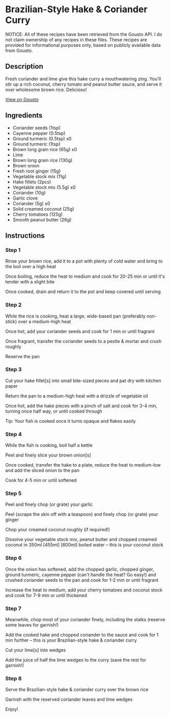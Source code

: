 # Brazilian-Style Hake & Coriander Curry

NOTICE: All of these recipes have been retrieved from the Gousto API. I do not claim ownership of any recipes in these files. These recipes are provided for informational purposes only, based on publicly available data from Gousto.

## Description

Fresh coriander and lime give this hake curry a mouthwatering zing. You'll stir up a rich coconut, cherry tomato and peanut butter sauce, and serve it over wholesome brown rice. Delicioso!

[View on Gousto](https://www.gousto.co.uk/recipes/cookbook/brazilian-style-hake-coriander-curry)

## Ingredients

- Coriander seeds (1tsp)
- Cayenne pepper (0.5tsp)
- Ground turmeric (0.5tsp) x0
- Ground turmeric (1tsp)
- Brown long grain rice (65g) x0
- Lime
- Brown long grain rice (130g)
- Brown onion
- Fresh root ginger (15g)
- Vegetable stock mix (11g)
- Hake fillets (2pcs)
- Vegetable stock mix (5.5g) x0
- Coriander (10g)
- Garlic clove
- Coriander (5g) x0
- Solid creamed coconut (25g)
- Cherry tomatoes (125g)
- Smooth peanut butter (26g)

## Instructions


### Step 1

Rinse your brown rice, add it to a pot with plenty of cold water and bring to the boil over a high heat

Once boiling, reduce the heat to medium and cook for 20-25 min or until it's tender with a slight bite

Once cooked, drain and return it to the pot and keep covered until serving


### Step 2

While the rice is cooking, heat a large, wide-based pan (preferably non-stick) over a medium-high heat

Once hot, add your coriander seeds and cook for 1 min or until fragrant

Once fragrant, transfer the coriander seeds to a pestle & mortar and crush roughly

Reserve the pan


### Step 3

Cut your hake fillet[s] into small bite-sized pieces and pat dry with kitchen paper

Return the pan to a medium-high heat with a drizzle of vegetable oil

Once hot, add the hake pieces with a pinch of salt and cook for 3-4 min, turning once half way, or until cooked through

Tip: Your fish is cooked once it turns opaque and flakes easily


### Step 4

While the fish is cooking, boil half a kettle

Peel and finely slice your brown onion[s]

Once cooked, transfer the hake to a plate, reduce the heat to medium-low and add the sliced onion to the pan

Cook for 4-5 min or until softened


### Step 5

Peel and finely chop (or grate) your garlic

Peel (scrape the skin off with a teaspoon) and finely chop (or grate) your ginger

Chop your creamed coconut roughly (if required!)

Dissolve your vegetable stock mix, peanut butter and chopped creamed coconut in 350ml <span class="text-purple">[455ml]</span> <span class="text-danger">[600ml]</span> boiled water – this is your coconut stock


### Step 6

Once the onion has softened, add the chopped garlic, chopped ginger, ground turmeric, cayenne pepper (can't handle the heat? Go easy!) and crushed coriander seeds to the pan and cook for 1-2 min or until fragrant

Increase the heat to medium, add your cherry tomatoes and coconut stock and cook for 7-9 min or until thickened


### Step 7

Meanwhile, chop most of your coriander finely, including the stalks (reserve some leaves for garnish!)

Add the cooked hake and chopped coriander to the sauce and cook for 1 min further – this is your Brazilian-style hake & coriander curry

Cut your lime[s] into wedges

Add the juice of half the lime wedges to the curry (save the rest for garnish!)

### Step 8

Serve the Brazilian-style hake<span class="text-danger"> </span>& coriander curry over the brown rice

Garnish with the reserved coriander leaves and lime wedges

Enjoy!


